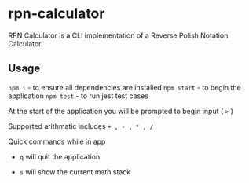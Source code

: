 # rpn-calculator

RPN Calculator is a CLI implementation of a Reverse Polish Notation Calculator.

## Usage
`npm i` - to ensure all dependencies are installed
`npm start` - to begin the application
`npm test` - to run jest test cases

At the start of the application you will be prompted to begin input ( `>` )

Supported arithmatic includes `+ , - , * , /`

Quick commands while in app

* `q` will quit the application

* `s` will show the current math stack
